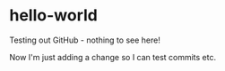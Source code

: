 # hello-world
Testing out GitHub - nothing to see here!

Now I'm just adding a change so I can test commits etc.
